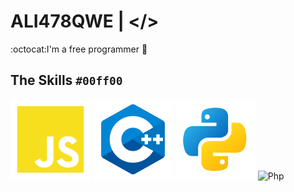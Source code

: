 # ALI478QWE | </> 
:octocat:I'm a free programmer :tada: 
 ## __The Skills__ `#00ff00`


![Js](https://github.com/Ali478qwe/Ali478qwe/blob/561058b955480f0ab1180fe76a0408eaeb76a715/Icon/javascript-logo-svgrepo-com.svg)
![Cpp](https://github.com/Ali478qwe/Ali478qwe/blob/dc831b8bb841da29d46603bcebb94a1803d7f3ee/Icon/icons8-c%2B%2B.svg)
![Python](https://github.com/Ali478qwe/Ali478qwe/blob/6ccabda93631f4b5b74003d1ca0a15df6bb0d96e/Icon/icons8-python.svg)
![Php]()